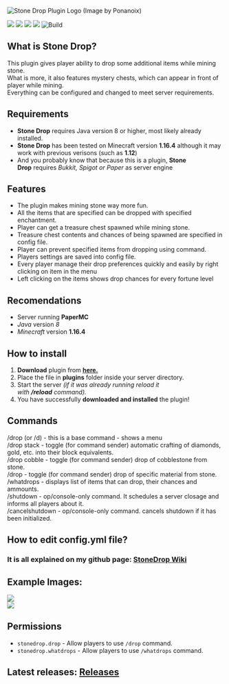 ![Stone Drop Plugin Logo (Image by Ponanoix)](https://camo.githubusercontent.com/2ec460f53b6341d50f5df8bc131d7615334c0d24/68747470733a2f2f63646e2e646973636f72646170702e636f6d2f6174746163686d656e74732f3235323037343839303435333138383630382f3630363936393234333538353437383636362f6c6f676f5f706c7567696e752e706e67)

![](https://img.shields.io/github/v/release/ULTUX/StoneDropPlugin)
![](https://img.shields.io/github/issues/ULTUX/StoneDropPlugin)
![](https://img.shields.io/github/license/ULTUX/StoneDropPlugin)
![](https://img.shields.io/github/release-date/ULTUX/StoneDropPlugin)
![Build](https://github.com/ULTUX/StoneDropPlugin/workflows/Java%20CI%20with%20Maven/badge.svg)

## What is Stone Drop?


This plugin gives player ability to drop some additional items while mining stone.\
What is more, it also features mystery chests, which can appear in front of player while mining.\
Everything can be configured and changed to meet server requirements.
## Requirements


-   **Stone Drop** requires Java version 8 or higher, most likely already installed.
-   **Stone Drop** has been tested on Minecraft version **1.16.4** although it may work with previous verisons (such as **1.12**)
-   And you probably know that because this is a plugin, **Stone Drop** requires *Bukkit, Spigot or Paper* as server engine

## Features


-   The plugin makes mining stone way more fun.
-   All the items that are specified can be dropped with specified enchantment.
-   Player can get a treasure chest spawned while mining stone.
-   Treasure chest contents and chances of being spawned are specified in config file.
-   Player can prevent specified items from dropping using command.
-   Players settings are saved into config file.
-   Every player manage their drop preferences quickly and easily by right clicking on item in the menu
-   Left clicking on the items shows drop chances for every fortune level
## Recomendations

-   Server running **PaperMC**
-   *Java* version *8*
-   *Minecraft* version **1.16.4**

## How to install


1.  **Download** plugin from **[here.](https://github.com/ULTUX/StoneDropPlugin/releases)**
2.  Place the file in **plugins** folder inside your server directory.
3.  Start the server *(if it was already running reload it with **/reload** command).*
4.  You have successfully **downloaded and installed** the plugin!

## Commands


/drop (or /d) - this is a base command - shows a menu\
/drop stack - toggle (for command sender) automatic crafting of diamonds, gold, etc. into their block equivalents.\
/drop cobble - toggle (for command sender) drop of cobblestone from stone.\
/drop - toggle (for command sender) drop of specific material from stone.\
/whatdrops - displays list of items that can drop, their chances and ammounts.\
/shutdown - op/console-only command. It schedules a server closage and informs all players about it.\
/cancelshutdown - op/console-only command. cancels shutdown if it has been initialized.

## How to edit config.yml file?


### It is all explained on my github page: **[StoneDrop Wiki](https://github.com/ULTUX/StoneDropPlugin/wiki/Config-file)**

## Example Images:


[![](https://camo.githubusercontent.com/946825fe14ce81ad8e796658cfc952be26adfa7238e8bbc3b9c23d85486cd8c4/68747470733a2f2f692e696d6775722e636f6d2f41624d737736752e706e67)](https://camo.githubusercontent.com/946825fe14ce81ad8e796658cfc952be26adfa7238e8bbc3b9c23d85486cd8c4/68747470733a2f2f692e696d6775722e636f6d2f41624d737736752e706e67)\
[![](https://camo.githubusercontent.com/638a63c374a7b461bae422892c248bca7872ae6aadb9c653519f653d0c2107bf/68747470733a2f2f692e696d6775722e636f6d2f454b4d6c38384d2e706e67)](https://camo.githubusercontent.com/638a63c374a7b461bae422892c248bca7872ae6aadb9c653519f653d0c2107bf/68747470733a2f2f692e696d6775722e636f6d2f454b4d6c38384d2e706e67)

## Permissions


-   `stonedrop.drop` - Allow players to use `/drop` command.
-   `stonedrop.whatdrops` - Allow players to use `/whatdrops` command.

## Latest releases: [Releases](https://github.com/ULTUX/minecraft-stone-drop-plugin/releases/)
